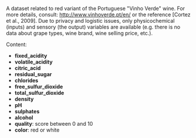 A dataset related to red variant of the Portuguese "Vinho Verde" wine. For more details, consult: http://www.vinhoverde.pt/en/ or the reference [Cortez et al., 2009]. Due to privacy and logistic issues, only physicochemical (inputs) and sensory (the output) variables are available (e.g. there is no data about grape types, wine brand, wine selling price, etc.).

Content:

- **fixed_acidity**
- **volatile_acidity**
- **citric_acid**
- **residual_sugar**
- **chlorides**
- **free_sulfur_dioxide**
- **total_sulfur_dioxide**
- **density**
- **pH**
- **sulphates**
- **alcohol**
- **quality**: score between 0 and 10
- **color**: red or white
